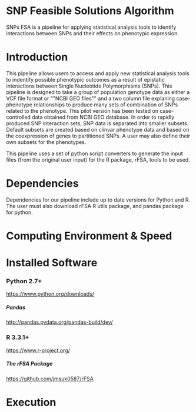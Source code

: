 # SNP Feasible Solutions Algorithm
SNPs FSA is a pipeline for applying statistical analysis tools to identify interactions between SNPs and their effects on phenotypic expression.

# Introduction
This pipeline allows users to access and apply new statistical analysis tools to indentify possible phenotypic outcomes
as a result of epistatic interactions between Single Nucleotide Polymorphisms (SNPs). This pipeline is designed to take
a group of population genotype data as either a VCF file format or ""NCBI GEO files"" and a two column file explaning 
case-phenotype relationships to produce many sets of combination of SNPs related to the phenotype. This pilot version
has been tested on case-controlled data obtained from NCBI GEO database. In order to rapidly produced SNP interaction sets, SNP data is separated into smaller subsets. Default subsets are created based on clinvar phenotype data and based on the coexpression of genes to partitioned SNPs. A user may also define their own subsets for the phenotypes.


This pipeline uses a set of python script converters to generate the input files (from the original user input) for the
R package, rFSA, tools to be used.

# Dependencies

Dependencies for our pipeline include up to date versions for Python and R. The user must also download rFSA R utils package, and pandas package for python.

# Computing Environment & Speed

# Installed Software

### Python 2.7+

https://www.python.org/downloads/

##### Pandas

http://pandas.pydata.org/pandas-build/dev/

### R 3.3.1+

https://www.r-project.org/

##### The rFSA Package

https://github.com/jmsuk0587/rFSA

# Execution

